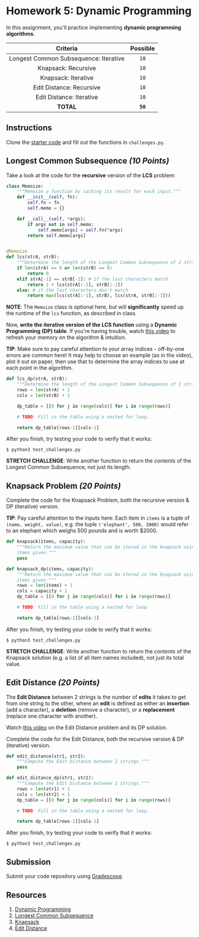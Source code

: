 # Homework 5: Dynamic Programming

In this assignment, you'll practice implementing **dynamic programming algorithms**.

| Criteria | Possible |
| :------: | :------: |
| Longest Common Subsequence: Iterative | `10` |
| Knapsack: Recursive | `10` |
| Knapsack: Iterative | `10` |
| Edit Distance: Recursive | `10` |
| Edit Distance: Iterative | `10` |
| **TOTAL** | **`50`** |

## Instructions

Clone the [starter code](https://github.com/Make-School-Labs/CS-2.2-Dynamic-Programming-Starter) and fill out the functions in `challenges.py`.

## Longest Common Subsequence _(10 Points)_

Take a look at the code for the **recursive** version of the **LCS** problem:

```py
class Memoize:
    """Memoize a function by caching its result for each input."""
    def __init__(self, fn):
        self.fn = fn
        self.memo = {}

    def __call__(self, *args):
        if args not in self.memo:
            self.memo[args] = self.fn(*args)
        return self.memo[args]


@Memoize
def lcs(strA, strB):
    """Determine the length of the Longest Common Subsequence of 2 strings."""
    if len(strA) == 0 or len(strB) == 0:
        return 0
    elif strA[-1] == strB[-1]: # if the last characters match
        return 1 + lcs(strA[:-1], strB[:-1])
    else: # if the last characters don't match
        return max(lcs(strA[:-1], strB), lcs(strA, strB[:-1]))
```

**NOTE**: The `Memoize` class is optional here, but will **significantly** speed up the runtime of the `lcs` function, as described in class.

Now, **write the iterative version of the LCS function** using a **Dynamic Programming (DP) table**. If you're having trouble, watch [this video](https://www.youtube.com/watch?v=ASoaQq66foQ) to refresh your memory on the algorithm & intuition.

**TIP**: Make sure to pay careful attention to your array indices - off-by-one errors are common here! It may help to choose an example (as in the video), plot it out on paper, then use that to determine the array indices to use at each point in the algorithm.

```py
def lcs_dp(strA, strB):
    """Determine the length of the Longest Common Subsequence of 2 strings."""
    rows = len(strA) + 1
    cols = len(strB) + 1

    dp_table = [[0 for j in range(cols)] for i in range(rows)]

    # TODO: Fill in the table using a nested for loop.

    return dp_table[rows-1][cols-1]
```

After you finish, try testing your code to verify that it works:

```
$ python3 test_challenges.py
```

**STRETCH CHALLENGE**: Write another function to return the _contents_ of the Longest Common Subsequence, not just its length.

## Knapsack Problem _(20 Points)_

Complete the code for the Knapsack Problem, both the recursive version & DP (iterative) version.

**TIP**: Pay careful attention to the inputs here: Each item in `items` is a tuple of `(name, weight, value)`, e.g. the tuple `('elephant', 500, 2000)` would refer to an elephant which weighs 500 pounds and is worth $2000.

```py
def knapsack(items, capacity):
    """Return the maximum value that can be stored in the knapsack using the
    items given."""
    pass

def knapsack_dp(items, capacity):
    """Return the maximum value that can be stored in the knapsack using the
    items given."""
    rows = len(items) + 1
    cols = capacity + 1
    dp_table = [[0 for j in range(cols)] for i in range(rows)]

    # TODO: Fill in the table using a nested for loop.

    return dp_table[rows-1][cols-1]
```

After you finish, try testing your code to verify that it works:

```
$ python3 test_challenges.py
```

**STRETCH CHALLENGE**: Write another function to return the _contents_ of the Knapsack solution (e.g. a list of all item names included), not just its total value.

## Edit Distance _(20 Points)_

The **Edit Distance** between 2 strings is the number of **edits** it takes to get from one string to the other, where an **edit** is defined as either an **insertion** (add a character), a **deletion** (remove a character), or a **replacement** (replace one character with another).

Watch [this video](https://www.youtube.com/watch?v=MiqoA-yF-0M) on the Edit Distance problem and its DP solution.

Complete the code for the Edit Distance, both the recursive version & DP (iterative) version.

```py
def edit_distance(str1, str2):
    """Compute the Edit Distance between 2 strings."""
    pass

def edit_distance_dp(str1, str2):
    """Compute the Edit Distance between 2 strings."""
    rows = len(str1) + 1
    cols = len(str2) + 1
    dp_table = [[0 for j in range(cols)] for i in range(rows)]

    # TODO: Fill in the table using a nested for loop.

    return dp_table[rows-1][cols-1]
```

After you finish, try testing your code to verify that it works:

```
$ python3 test_challenges.py
```

## Submission

Submit your code repository using [Gradescope](https://gradescope.com).

## Resources

1. [Dynamic Programming](https://www.geeksforgeeks.org/dynamic-programming/)
1. [Longest Common Subsequence](https://www.geeksforgeeks.org/longest-common-subsequence-dp-4/)
1. [Knapsack](https://www.geeksforgeeks.org/0-1-knapsack-problem-dp-10/)
1. [Edit Distance](https://www.geeksforgeeks.org/edit-distance-dp-5/)